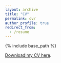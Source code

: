 ```yaml
---
layout: archive
title: "CV"
permalink: cv/
author_profile: true
redirect_from:
  - /resume
---
```


{% include base_path %}

[Download my CV here](https://joarskalse.github.io/files/cv.pdf).
